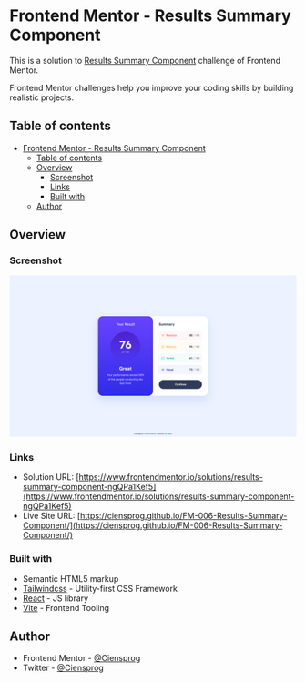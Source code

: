 # Frontend Mentor - Results Summary Component

This is a solution to [Results Summary Component](https://www.frontendmentor.io/challenges/results-summary-component-CE_K6s0maV) challenge of Frontend Mentor.

Frontend Mentor challenges help you improve your coding skills by building realistic projects.

## Table of contents

- [Frontend Mentor - Results Summary Component](#frontend-mentor---results-summary-component)
  - [Table of contents](#table-of-contents)
  - [Overview](#overview)
    - [Screenshot](#screenshot)
    - [Links](#links)
    - [Built with](#built-with)
  - [Author](#author)

## Overview

### Screenshot

![](./preview.jpg)

### Links

- Solution URL: [https://www.frontendmentor.io/solutions/results-summary-component-ngQPa1Kef5](https://www.frontendmentor.io/solutions/results-summary-component-ngQPa1Kef5)
- Live Site URL: [https://ciensprog.github.io/FM-006-Results-Summary-Component/](https://ciensprog.github.io/FM-006-Results-Summary-Component/)

### Built with

- Semantic HTML5 markup
- [Tailwindcss](https://tailwindcss.com) - Utility-first CSS Framework
- [React](https://reactjs.org/) - JS library
- [Vite](https://vitejs.dev) - Frontend Tooling

## Author

- Frontend Mentor - [@Ciensprog](https://www.frontendmentor.io/profile/Ciensprog)
- Twitter - [@Ciensprog](https://www.twitter.com/Ciensprog)
